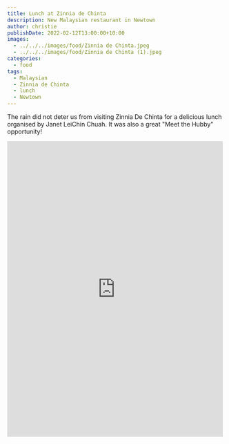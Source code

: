 ```yaml
---
title: Lunch at Zinnia de Chinta
description: New Malaysian restaurant in Newtown
author: christie
publishDate: 2022-02-12T13:00:00+10:00
images:
  - ../../../images/food/Zinnia de Chinta.jpeg
  - ../../../images/food/Zinnia de Chinta (1).jpeg
categories:
  - food
tags:
  - Malaysian
  - Zinnia de Chinta
  - lunch
  - Newtown
---
```

The rain did not deter us from visiting Zinnia De Chinta for a delicious lunch organised by Janet LeiChin Chuah. It was also a great "Meet the Hubby" opportunity!

<iframe src="https://www.facebook.com/plugins/post.php?href=https%3A%2F%2Fwww.facebook.com%2Fchris1.tham%2Fposts%2Fpfbid02q18LjibxsTz2d3v4r8vJdDAbH1U687MMavG5YXLuhqGjRMF4y8AAxxtsCJpcdKqMl&show_text=true&width=500" width="500" height="684" style="border:none;overflow:hidden" scrolling="no" frameborder="0" allowfullscreen="true" allow="autoplay; clipboard-write; encrypted-media; picture-in-picture; web-share"></iframe>
